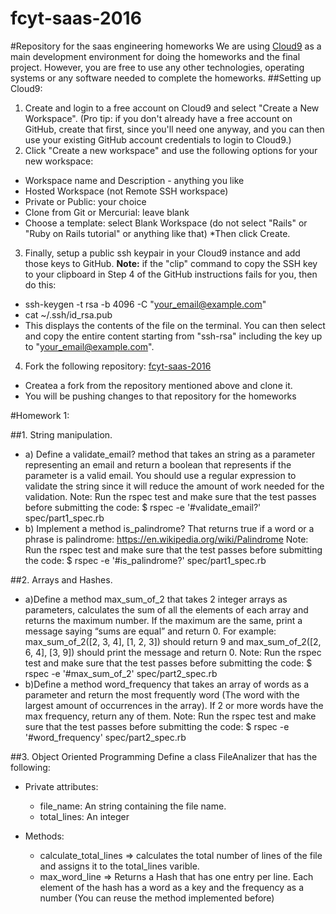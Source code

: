 # fcyt-saas-2016
#Repository for the saas engineering homeworks
We are using [Cloud9](http://c9.io/) as a main development environment for doing the homeworks and the final project.
However, you are free to use any other technologies, operating systems or any software needed to complete the homeworks.
##Setting up Cloud9:
1. Create and login to a free account on Cloud9 and select "Create a New Workspace". (Pro tip: if you don't already have a free account on GitHub, create that first, since you'll need one anyway, and you can then use your existing GitHub account credentials to login to Cloud9.)
2. Click "Create a new workspace" and use the following options for your new workspace:
  * Workspace name and Description - anything you like
  * Hosted Workspace (not Remote SSH workspace)
  * Private or Public: your choice
  * Clone from Git or Mercurial: leave blank
  * Choose a template: select Blank Workspace (do not select "Rails" or "Ruby on Rails tutorial" or anything like that)
  *Then click Create.

3. Finally, setup a public ssh keypair in your Cloud9 instance and add those keys to GitHub. 
**Note:** if the "clip" command to copy the SSH key to your clipboard in Step 4 of the GitHub instructions fails for you, then do this:
  * ssh-keygen -t rsa -b 4096 -C "your_email@example.com"
  * cat ~/.ssh/id_rsa.pub
  * This displays the contents of the file on the terminal. You can then select and copy the entire content starting from "ssh-rsa" including the key up to "your_email@example.com".

4. Fork the following repository: [fcyt-saas-2016](http://github.com/jchiavaro/fcyt-saas-2016)
  * Createa a fork from the repository mentioned above and clone it.
  * You will be pushing changes to that repository for the homeworks

#Homework 1:

##1. String manipulation.
* a) Define a validate_email? method that takes an string as a parameter representing an email and return a boolean that represents if the parameter is a valid email. You should use a regular expression to validate the string since it will reduce the amount of work needed for the validation. Note: Run the rspec test and make sure that the test passes before submitting the code: $ rspec -e '#validate_email?' spec/part1_spec.rb
* b) Implement a method is_palindrome? That returns true if a word or a phrase is palindrome: https://en.wikipedia.org/wiki/Palindrome
	Note: Run the rspec test and make sure that the test passes before 
submitting the code: $ rspec -e '#is_palindrome?' spec/part1_spec.rb

##2. Arrays and Hashes.
* a)Define a method max_sum_of_2 that takes 2 integer arrays as parameters, calculates the sum of all the elements of each array and returns the maximum number. If the maximum are the same, print a message saying “sums are equal” and return 0. For example: max_sum_of_2([2, 3, 4], [1, 2, 3]) should return 9 and max_sum_of_2([2, 6, 4], [3, 9]) should print the message and return 0.
Note: Run the rspec test and make sure that the test passes before 
submitting the code: $ rspec -e '#max_sum_of_2' spec/part2_spec.rb
* b)Define a method word_frequency that takes an array of words as a parameter and return the most frequently word (The word with the largest amount of occurrences in the array). If 2 or more words have the max frequency, return any of them.
Note: Run the rspec test and make sure that the test passes before 
submitting the code: $ rspec -e '#word_frequency' spec/part2_spec.rb

##3. Object Oriented Programming
Define a class FileAnalizer that has the following: 
* Private attributes:
  * file_name: An string containing the file name.
  * total_lines: An integer

* Methods: 
  * calculate_total_lines => calculates the total number of lines of the file and assigns it to the total_lines varible.
  * max_word_line => Returns a Hash that has one entry per line. Each element of the hash has a word as a key and the frequency as a number (You can reuse the method implemented before)
